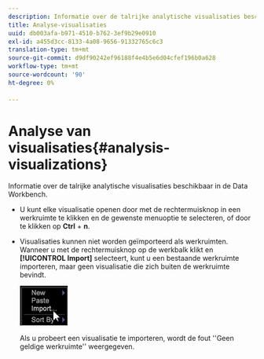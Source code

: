 ```yaml
---
description: Informatie over de talrijke analytische visualisaties beschikbaar in de Data Workbench.
title: Analyse-visualisaties
uuid: db003afa-b971-4510-b762-3ef9b29e0910
exl-id: a455d3cc-8133-4a08-9656-91332765c6c3
translation-type: tm+mt
source-git-commit: d9df90242ef96188f4e4b5e6d04cfef196b0a628
workflow-type: tm+mt
source-wordcount: '90'
ht-degree: 0%

---
```


# Analyse van visualisaties{#analysis-visualizations}

Informatie over de talrijke analytische visualisaties beschikbaar in de Data Workbench.

* U kunt elke visualisatie openen door met de rechtermuisknop in een werkruimte te klikken en de gewenste menuoptie te selecteren, of door te klikken op **Ctrl** + **n**.

* Visualisaties kunnen niet worden geïmporteerd als werkruimten. Wanneer u met de rechtermuisknop op de werkbalk klikt en **[!UICONTROL Import]** selecteert, kunt u een bestaande werkruimte importeren, maar geen visualisatie die zich buiten de werkruimte bevindt.

   ![](assets/import_workspace.png)

   Als u probeert een visualisatie te importeren, wordt de fout &#39;&#39;Geen geldige werkruimte&#39;&#39; weergegeven.
